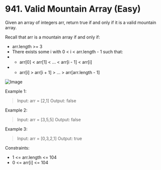 # 941. Valid Mountain Array (Easy) 

Given an array of integers arr, return true if and only if it is a valid mountain array.

Recall that arr is a mountain array if and only if:
- arr.length >= 3
- There exists some i with 0 < i < arr.length - 1 such that:
- - arr[0] < arr[1] < ... < arr[i - 1] < arr[i] 
- - arr[i] > arr[i + 1] > ... > arr[arr.length - 1]

![Image](https://assets.leetcode.com/uploads/2019/10/20/hint_valid_mountain_array.png)

Example 1:
> Input: arr = [2,1]
> Output: false

Example 2:
> Input: arr = [3,5,5]
> Output: false

Example 3:
> Input: arr = [0,3,2,1]
> Output: true

Constraints:
- 1 <= arr.length <= 104
- 0 <= arr[i] <= 104